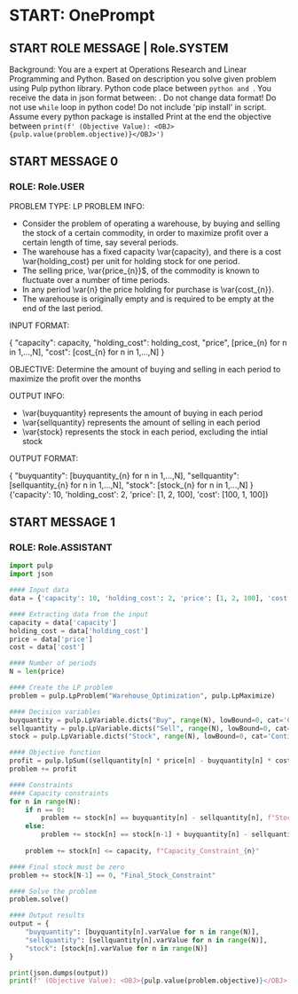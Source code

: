 # START: OnePrompt 
## START ROLE MESSAGE | Role.SYSTEM 
Background: You are a expert at Operations Research and Linear Programming and Python. Based on description you solve given problem using Pulp python library. Python code place between ```python and ```. You receive the data in json format between: <DATA></DATA>. Do not change data format! Do not use `while` loop in python code! Do not include 'pip install' in script. Assume every python package is installed Print at the end the objective between <OBJ></OBJ> `print(f' (Objective Value): <OBJ>{pulp.value(problem.objective)}</OBJ>')`  
## START MESSAGE 0 
### ROLE: Role.USER
<DESCRIPTION>
PROBLEM TYPE: LP
PROBLEM INFO:

- Consider the problem of operating a warehouse, by buying and selling the stock of a certain commodity, in order to maximize profit over a certain length of time, say several periods.
- The warehouse has a fixed capacity \var{capacity}, and there is a cost \var{holding_cost} per unit for holding stock for one period.
- The selling price, \var{price_{n}}$, of the commodity is known to fluctuate over a number of time periods. 
- In any period \var{n} the price holding for purchase is \var{cost_{n}}.
- The warehouse is originally empty and is required to be empty at the end of the last period.

INPUT FORMAT:

{
	"capacity": capacity,
	"holding_cost": holding_cost,
	"price", [price_{n} for n in 1,...,N],
	"cost": [cost_{n} for n in 1,...,N]
}


OBJECTIVE: Determine the amount of buying and selling in each period to maximize the profit over the months

OUTPUT INFO:

- \var{buyquantity} represents the amount of buying in each period
- \var{sellquantity} represents the amount of selling in each period
- \var{stock} represents the stock in each period, excluding the intial stock

OUTPUT FORMAT:

{
	"buyquantity": [buyquantity_{n} for n in 1,...,N],
	"sellquantity": [sellquantity_{n} for n in 1,...,N],
	"stock": [stock_{n} for n in 1,...,N]
}
</DESCRIPTION>
<DATA>
{'capacity': 10, 'holding_cost': 2, 'price': [1, 2, 100], 'cost': [100, 1, 100]}</DATA>


## START MESSAGE 1 
### ROLE: Role.ASSISTANT
```python
import pulp
import json

#### Input data
data = {'capacity': 10, 'holding_cost': 2, 'price': [1, 2, 100], 'cost': [100, 1, 100]}

#### Extracting data from the input
capacity = data['capacity']
holding_cost = data['holding_cost']
price = data['price']
cost = data['cost']

#### Number of periods
N = len(price)

#### Create the LP problem
problem = pulp.LpProblem("Warehouse_Optimization", pulp.LpMaximize)

#### Decision variables
buyquantity = pulp.LpVariable.dicts("Buy", range(N), lowBound=0, cat='Continuous')
sellquantity = pulp.LpVariable.dicts("Sell", range(N), lowBound=0, cat='Continuous')
stock = pulp.LpVariable.dicts("Stock", range(N), lowBound=0, cat='Continuous')

#### Objective function
profit = pulp.lpSum((sellquantity[n] * price[n] - buyquantity[n] * cost[n] - stock[n] * holding_cost) for n in range(N))
problem += profit

#### Constraints
#### Capacity constraints
for n in range(N):
    if n == 0:
        problem += stock[n] == buyquantity[n] - sellquantity[n], f"Stock_Constraint_{n}"
    else:
        problem += stock[n] == stock[n-1] + buyquantity[n] - sellquantity[n], f"Stock_Constraint_{n}"
    
    problem += stock[n] <= capacity, f"Capacity_Constraint_{n}"

#### Final stock must be zero
problem += stock[N-1] == 0, "Final_Stock_Constraint"

#### Solve the problem
problem.solve()

#### Output results
output = {
    "buyquantity": [buyquantity[n].varValue for n in range(N)],
    "sellquantity": [sellquantity[n].varValue for n in range(N)],
    "stock": [stock[n].varValue for n in range(N)]
}

print(json.dumps(output))
print(f' (Objective Value): <OBJ>{pulp.value(problem.objective)}</OBJ>')
```

